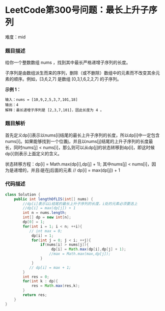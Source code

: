 # LeetCode第300号问题：最长上升子序列

难度：mid

### 题目描述

给你一个整数数组 nums ，找到其中最长严格递增子序列的长度。

子序列是由数组派生而来的序列，删除（或不删除）数组中的元素而不改变其余元素的顺序。例如，[3,6,2,7] 是数组 [0,3,1,6,2,2,7] 的子序列。

**示例 1：**

```
输入：nums = [10,9,2,5,3,7,101,18]
输出：4
解释：最长递增子序列是 [2,3,7,101]，因此长度为 4 。
```

### 题目解析

首先定义dp[i]表示以nums[i]结尾的最长上升子序列的长度，所以dp[i]中一定包含nums[i]。如果能够找到一个位置j，并且以nums[j]结尾的上升子序列的长度最长，同时nums[j] < nums[i]，那么则可以从dp[j]的状态转移到dp[i]，即这时候dp[i]则表示上面定义的含义。

状态转移方程：dp[i] = Math.max(dp[i],dp[j] + 1);   其中nums[j] < nums[i]，因为是递增的，并且i是在j后面的元素   // dp[i] = max(dp[j]) + 1

### 代码描述

```java
class Solution {
    public int lengthOfLIS(int[] nums) {
        //dp[i]表示以i结尾的最长上升子序列的长度，i处的元素必须要选上
        //dp[i] = max(dp[j]) + 1
        int n = nums.length;
        int[] dp = new int[n];
        dp[0] = 1;
        for(int i = 1; i < n; ++i){
           // int max = 0;
            dp[i] = 1;
            for(int j = 0; j < i; ++j){
                if(nums[i] > nums[j]){
                     dp[i] = Math.max(dp[i],dp[j] + 1);
                    //max = Math.max(max,dp[j]);
                }
            }
           // dp[i] = max + 1;
        }
        int res = 0;
        for(int k : dp){
            res = Math.max(res,k);
        }
        return res;
    }
}
```

